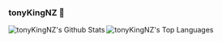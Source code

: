 ### tonyKingNZ  

<img align="left" alt="tonyKingNZ's Github Stats" src="https://github-readme-stats.vercel.app/api?username=tonykingnz&count_private=true&show_icons=true&hide_border=true" />

<img align="rigth" alt="tonyKingNZ's Top Languages" src="https://github-readme-stats.vercel.app/api/top-langs/?username=tonykingnz&layout=compact&hide_border=true?show_icons=true" />
